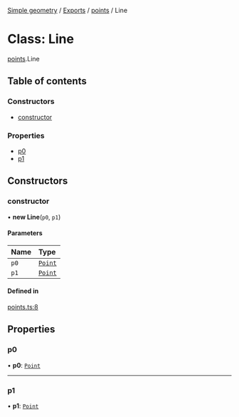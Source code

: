[Simple geometry](../README.md) / [Exports](../modules.md) / [points](../modules/points.md) / Line

# Class: Line

[points](../modules/points.md).Line

## Table of contents

### Constructors

- [constructor](points.Line.md#constructor)

### Properties

- [p0](points.Line.md#p0)
- [p1](points.Line.md#p1)

## Constructors

### constructor

• **new Line**(`p0`, `p1`)

#### Parameters

| Name | Type |
| :------ | :------ |
| `p0` | [`Point`](points.Point.md) |
| `p1` | [`Point`](points.Point.md) |

#### Defined in

[points.ts:8](https://github.com/RodionNikolaev/simple-geometry/blob/4651fb4/src/points.ts#L8)

## Properties

### p0

• **p0**: [`Point`](points.Point.md)

___

### p1

• **p1**: [`Point`](points.Point.md)
